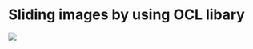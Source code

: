 # Sliding images by using OCL libary

<img src = "https://s6.gifyu.com/images/ezgif.com-gif-maker-1c931caf5985a4ffa.md.gif">
